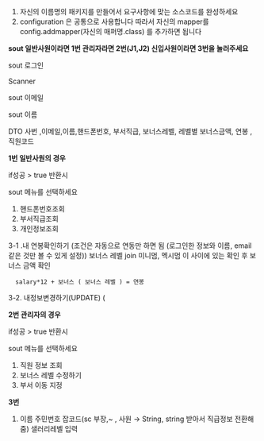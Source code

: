 1. 자신의 이름명의 패키지를 만들어서 요구사항에 맞는 소스코드를 완성하세요
2. configuration 은 공통으로 사용합니다 따라서 자신의 mapper를 config.addmapper(자신의 매퍼명.class) 를 추가하면 됩니다

**sout 일반사원이라면 1번 관리자라면 2번(J1,J2) 신입사원이라면 3번을 눌러주세요** 

sout 로그인 

Scanner

sout 이메일

sout 이름

DTO 사번 ,이메일,이름,핸드폰번호, 부서직급, 보너스레벨, 레벨별 보너스금액, 연봉 ,직원코드

**1번 일반사원의 경우** 

if성공 > true 반환시 

sout 메뉴를 선택하세요 

1. 핸드폰번호조회 
2. 부서직급조회
3. 개인정보조회 

3-1 .내 연봉확인하기 (조건은 자동으로 연동만 하면 됨 (로그인한 정보와 이름, email 같은 것만 볼 수 있게 설정)) 보너스 레벨 join 미니멈, 멕시멈 이 사이에 있는 확인 후 보너스 금액 확인 

      salary*12 + 보너스 ( 보너스 레벨 ) = 연봉

3-2. 내정보변경하기(UPDATE) ( 

**2번 관리자의 경우**

if성공 > true 반환시 

sout 메뉴를 선택하세요

1. 직원 정보 조회
2. 보너스 레벨 수정하기
3. 부서 이동 지정 

**3번** 

1. 이름 주민번호 잡코드(sc 부장,~ , 사원 → String, string 받아서 직급정보 전환해줌) 샐러리레벨 입력
